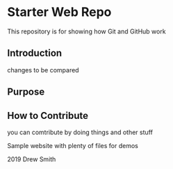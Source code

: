 # Starter Web Repo

This repository is for showing how Git and GitHub work

## Introduction

changes to be compared

## Purpose

## How to Contribute

you can comtribute by doing things and other stuff

Sample website with plenty of files for demos

2019 Drew Smith
